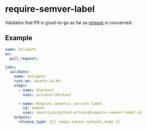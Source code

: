 # require-semver-label

Validates that PR is good-to-go as far as [release](https://github.com/smartlyio/github-actions/tree/master/release) is concerned.

## Example

```yml
name: Validate
on:
  pull_request:

jobs:
  validate:
    name: Validate
    runs-on: ubuntu-24.04
    steps:
      - name: Checkout
        uses: actions/checkout

      - name: Require semantic version label
        id: semver
        uses: smartlyio/github-actions@require-semver-label-v1
    outputs:
      release_type: ${{ steps.semver.outputs.bump }}
```
